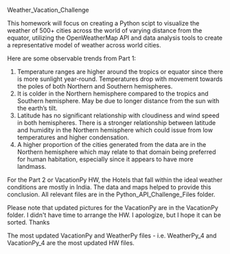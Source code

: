 
Weather_Vacation_Challenge

This homework will focus on creating a Python scipt to visualize the weather of 500+ cities across the world of varying distance from the equator, utilizing the OpenWeatherMap API and data analysis tools to create a representative model of weather across world cities.

Here are some observable trends from Part 1:

1.	Temperature ranges are higher around the tropics or equator since there is more sunlight year-round. Temperatures drop with movement towards the poles of both Northern and Southern hemispheres. 
2.	It is colder in the Northern hemisphere compared to the tropics and Southern hemisphere. May be due to longer distance from the sun with the earth’s tilt. 
3.	Latitude has no significant relationship with cloudiness and wind speed in both hemispheres.  There is a stronger relationship between latitude and humidity in the Northern hemisphere which could issue from low temperatures and higher condensation. 
4.	A higher proportion of the cities generated from the data are in the Northern hemisphere which may relate to that domain being preferred for human habitation, especially since it appears to have more landmass.



For the Part 2 or VacationPy HW, the Hotels that fall within the ideal weather conditions are mostly in India. The data and maps helped to provide this conclusion. All relevant files are in the Python_API_Challenge_Files folder.

Please note that updated pictures for the VacationPy are in the VacationPy folder. I didn't have time to arrange the HW. I apologize, but I hope it can be sorted. Thanks

The most updated VacationPy and WeatherPy files - i.e. WeatherPy_4 and VacationPy_4 are the most updated HW files. 
